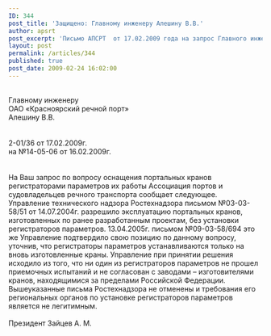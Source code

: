 ```yaml
---
ID: 344
post_title: 'Защищено: Главному инженеру Алешину В.В.'
author: apsrt
post_excerpt: 'Письмо АПСРТ  от 17.02.2009 года на запрос Главного инженера ОАО &quot;Красноярский речной порт&quot; по вопросу оснощения портальных кранов регистраторами параметров их работы.'
layout: post
permalink: /articles/344
published: true
post_date: 2009-02-24 16:02:00
---
```

<br />
Главному инженеру <br />
ОАО «Красноярский речной порт»<br />
Алешину В.В.<br />
<br />
<br />
2-01/36 от 17.02.2009г.<br />
на №14-05-06 от 16.02.2009г.<br />
<br />
<br />
На Ваш запрос по вопросу оснащения портальных кранов регистраторами параметров их работы  Ассоциация портов и судовладельцев речного транспорта сообщает следующее.<br />
Управление  технического надзора Ростехнадзора письмом №03-03-58/51 от 14.07.2004г.  разрешило эксплуатацию портальных кранов, изготовленных по ранее разработанным проектам, без установки регистраторов параметров. 13.04.2005г. письмом №09-03-58/694 это же Управление подтвердило свою позицию по данному вопросу, уточнив, что  регистраторы параметров устанавливаются только на вновь изготовленные краны. Управление при принятии решения исходило из того, что ни один из регистраторов параметров не прошел приемочных испытаний и не согласован с заводами – изготовителями кранов, находящимися за пределами Российской Федерации.<br />
Вышеуказанные письма Ростехнадзора не отменены и требования его региональных органов по установке регистраторов параметров является не легитимным.<br />
<br />
Президент                                                              Зайцев  А. М.